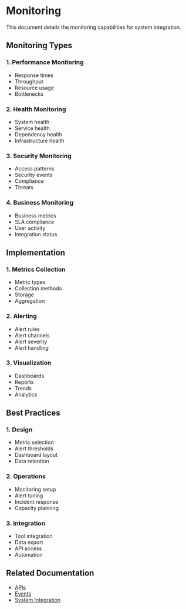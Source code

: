 # Monitoring

This document details the monitoring capabilities for system integration.

## Monitoring Types

### 1. Performance Monitoring
- Response times
- Throughput
- Resource usage
- Bottlenecks

### 2. Health Monitoring
- System health
- Service health
- Dependency health
- Infrastructure health

### 3. Security Monitoring
- Access patterns
- Security events
- Compliance
- Threats

### 4. Business Monitoring
- Business metrics
- SLA compliance
- User activity
- Integration status

## Implementation

### 1. Metrics Collection
- Metric types
- Collection methods
- Storage
- Aggregation

### 2. Alerting
- Alert rules
- Alert channels
- Alert severity
- Alert handling

### 3. Visualization
- Dashboards
- Reports
- Trends
- Analytics

## Best Practices

### 1. Design
- Metric selection
- Alert thresholds
- Dashboard layout
- Data retention

### 2. Operations
- Monitoring setup
- Alert tuning
- Incident response
- Capacity planning

### 3. Integration
- Tool integration
- Data export
- API access
- Automation

## Related Documentation
- [APIs](apis.md)
- [Events](events.md)
- [System Integration](README.md)
